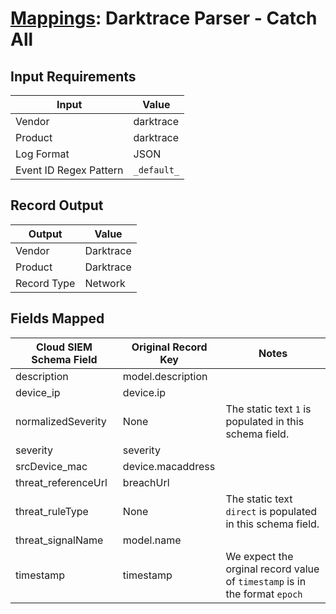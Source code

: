 # [Mappings](README.md): Darktrace Parser - Catch All

## Input Requirements

|Input|Value|
|-----|-----|
|Vendor|darktrace|
|Product|darktrace|
|Log Format|JSON|
|Event ID Regex Pattern|`_default_`|

## Record Output

|Output|Value|
|------|-----|
|Vendor|Darktrace|
|Product|Darktrace|
|Record Type|Network|

## Fields Mapped

|Cloud SIEM Schema Field|Original Record Key|Notes|
|-----------------------|-------------------|-----|
|description|model.description||
|device_ip|device.ip||
|normalizedSeverity|None|The static text `1` is populated in this schema field.|
|severity|severity||
|srcDevice_mac|device.macaddress||
|threat_referenceUrl|breachUrl||
|threat_ruleType|None|The static text `direct` is populated in this schema field.|
|threat_signalName|model.name||
|timestamp|timestamp|We expect the orginal record value of `timestamp` is in the format `epoch`|

